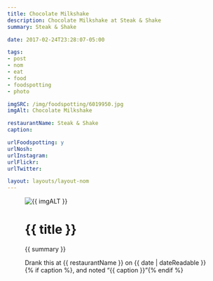 ```yaml
---
title: Chocolate Milkshake
description: Chocolate Milkshake at Steak & Shake
summary: Steak & Shake

date: 2017-02-24T23:28:07-05:00

tags:
- post
- nom
- eat
- food
- foodspotting
- photo

imgSRC: /img/foodspotting/6019950.jpg
imgAlt: Chocolate Milkshake

restaurantName: Steak & Shake
caption:

urlFoodspotting: y
urlNosh:
urlInstagram:
urlFlickr:
urlTwitter:

layout: layouts/layout-nom
---
```

<figure class="nom">
	<img class="u-photo img-border" src="{{ imgSRC }}" alt="{{ imgALT }}">
	<figcaption>
		<h1 class="title p-name">{{ title }}</h1>
		<p class="summary">{{ summary }}</p>
		<p>Drank this at {{ restaurantName }} on <time class="dt-published" datetime="{{ date | dateIso }}">{{ date | dateReadable }}</time>{% if caption %}, and noted <q class="caption">{{ caption }}</q>{% endif %}
	</figcaption>
</figure>
